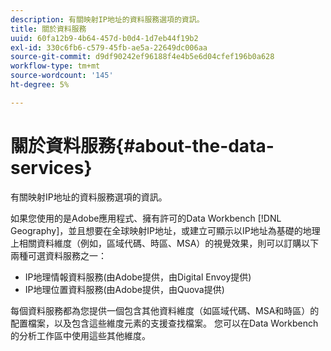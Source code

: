 ```yaml
---
description: 有關映射IP地址的資料服務選項的資訊。
title: 關於資料服務
uuid: 60fa12b9-4b64-457d-b0d4-1d7eb44f19b2
exl-id: 330c6fb6-c579-45fb-ae5a-22649dc006aa
source-git-commit: d9df90242ef96188f4e4b5e6d04cfef196b0a628
workflow-type: tm+mt
source-wordcount: '145'
ht-degree: 5%

---
```


# 關於資料服務{#about-the-data-services}

有關映射IP地址的資料服務選項的資訊。

如果您使用的是Adobe應用程式、擁有許可的Data Workbench [!DNL Geography]，並且想要在全球映射IP地址，或建立可顯示以IP地址為基礎的地理上相關資料維度（例如，區域代碼、時區、MSA）的視覺效果，則可以訂購以下兩種可選資料服務之一：

* IP地理情報資料服務(由Adobe提供，由Digital Envoy提供)
* IP地理位置資料服務(由Adobe提供，由Quova提供)

每個資料服務都為您提供一個包含其他資料維度（如區域代碼、MSA和時區）的配置檔案，以及包含這些維度元素的支援查找檔案。 您可以在Data Workbench的分析工作區中使用這些其他維度。
